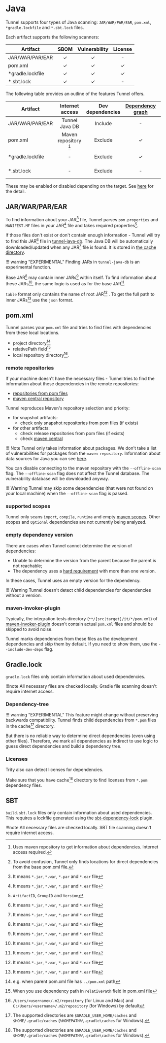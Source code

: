 # Java
Tunnel supports four types of Java scanning: `JAR/WAR/PAR/EAR`, `pom.xml`, `*gradle.lockfile` and `*.sbt.lock` files.

Each artifact supports the following scanners:

| Artifact         | SBOM | Vulnerability | License |
|------------------|:----:|:-------------:|:-------:|
| JAR/WAR/PAR/EAR  |  ✓   |       ✓       |    -    |
| pom.xml          |  ✓   |       ✓       |    ✓    |
| *gradle.lockfile |  ✓   |       ✓       |    ✓    |
| *.sbt.lock       |  ✓   |       ✓       |    -    |

The following table provides an outline of the features Tunnel offers.

| Artifact         |    Internet access    | Dev dependencies | [Dependency graph][dependency-graph] | Position | [Detection Priority][detection-priority] |
|------------------|:---------------------:|:----------------:|:------------------------------------:|:--------:|:----------------------------------------:|
| JAR/WAR/PAR/EAR  |     Tunnel Java DB     |     Include      |                  -                   |    -     |                Not needed                |
| pom.xml          | Maven repository [^1] |     Exclude      |                  ✓                   |  ✓[^7]   |                    -                     |
| *gradle.lockfile |           -           |     Exclude      |                  ✓                   |    ✓     |                Not needed                |
| *.sbt.lock       |           -           |     Exclude      |                  -                   |    ✓     |                Not needed                |

These may be enabled or disabled depending on the target.
See [here](./index.md) for the detail.

## JAR/WAR/PAR/EAR
To find information about your JAR[^2] file, Tunnel parses `pom.properties` and `MANIFEST.MF` files in your JAR[^2] file and takes required properties[^3].

If those files don't exist or don't contain enough information - Tunnel will try to find this JAR[^2] file in [tunnel-java-db](https://github.com/khulnasoft-lab/tunnel-java-db).
The Java DB will be automatically downloaded/updated when any JAR[^2] file is found.
It is stored in [the cache directory](../../configuration/cache.md#cache-directory).

!!! warning "EXPERIMENTAL"
    Finding JARs in `tunnel-java-db` is an experimental function.

Base JAR[^2] may contain inner JARs[^2] within itself.
To find information about these JARs[^2], the same logic is used as for the base JAR[^2].

`table` format only contains the name of root JAR[^2] . To get the full path to inner JARs[^2] use the `json` format.

## pom.xml
Tunnel parses your `pom.xml` file and tries to find files with dependencies from these local locations.

- project directory[^4]
- relativePath field[^5]
- local repository directory[^6].

### remote repositories
If your machine doesn't have the necessary files - Tunnel tries to find the information about these dependencies in the remote repositories:

- [repositories from pom files][maven-pom-repos]
- [maven central repository][maven-central]

Tunnel reproduces Maven's repository selection and priority:

- for snapshot artifacts:
    - check only snapshot repositories from pom files (if exists)
- for other artifacts:
    - check release repositories from pom files (if exists)
    - check [maven central][maven-central]

!!! Note
    Tunnel only takes information about packages. We don't take a list of vulnerabilities for packages from the `maven repository`.
    Information about data sources for Java you can see [here](../../scanner/vulnerability.md#langpkg-data-sources).

You can disable connecting to the maven repository with the `--offline-scan` flag.
The `--offline-scan` flag does not affect the Tunnel database.
The vulnerability database will be downloaded anyway.

!!! Warning
    Tunnel may skip some dependencies (that were not found on your local machine) when the `--offline-scan` flag is passed.

### supported scopes
Tunnel only scans `import`, `compile`, `runtime` and empty [maven scopes][maven-scopes]. Other scopes and `Optional` dependencies are not currently being analyzed.

### empty dependency version
There are cases when Tunnel cannot determine the version of dependencies:

- Unable to determine the version from the parent because the parent is not reachable;
- The dependency uses a [hard requirement][version-requirement] with more than one version.

In these cases, Tunnel uses an empty version for the dependency.

!!! Warning
    Tunnel doesn't detect child dependencies for dependencies without a version.

### maven-invoker-plugin
Typically, the integration tests directory (`**/[src|target]/it/*/pom.xml`) of [maven-invoker-plugin][maven-invoker-plugin] doesn't contain actual `pom.xml` files and should be skipped to avoid noise.

Tunnel marks dependencies from these files as the development dependencies and skip them by default.
If you need to show them, use the `--include-dev-deps` flag.


## Gradle.lock
`gradle.lock` files only contain information about used dependencies.

!!!note
    All necessary files are checked locally. Gradle file scanning doesn't require internet access.

### Dependency-tree
!!! warning "EXPERIMENTAL"
    This feature might change without preserving backwards compatibility.
Tunnel finds child dependencies from `*.pom` files in the cache[^8] directory.

But there is no reliable way to determine direct dependencies (even using other files).
Therefore, we mark all dependencies as indirect to use logic to guess direct dependencies and build a dependency tree.

### Licenses
Trity also can detect licenses for dependencies.

Make sure that you have cache[^8] directory to find licenses from `*.pom` dependency files.


## SBT

`build.sbt.lock` files only contain information about used dependencies. This requires a lockfile generated using the
[sbt-dependency-lock][sbt-dependency-lock] plugin.

!!!note
    All necessary files are checked locally. SBT file scanning doesn't require internet access.

[^1]: Uses maven repository to get information about dependencies. Internet access required.
[^2]: It means `*.jar`, `*.war`, `*.par` and `*.ear` file
[^3]: `ArtifactID`, `GroupID` and `Version`
[^4]: e.g. when parent pom.xml file has `../pom.xml` path
[^5]: When you use dependency path in `relativePath` field in pom.xml file
[^6]: `/Users/<username>/.m2/repository` (for Linux and Mac) and `C:/Users/<username>/.m2/repository` (for Windows) by default
[^7]: To avoid confusion, Tunnel only finds locations for direct dependencies from the base pom.xml file.
[^8]: The supported directories are `$GRADLE_USER_HOME/caches` and `$HOME/.gradle/caches` (`%HOMEPATH%\.gradle\caches` for Windows).

[dependency-graph]: ../../configuration/reporting.md#show-origins-of-vulnerable-dependencies
[maven-invoker-plugin]: https://maven.apache.org/plugins/maven-invoker-plugin/usage.html
[maven-central]: https://repo.maven.apache.org/maven2/
[maven-pom-repos]: https://maven.apache.org/settings.html#repositories
[maven-scopes]: https://maven.apache.org/guides/introduction/introduction-to-dependency-mechanism.html#Dependency_Scope
[sbt-dependency-lock]: https://stringbean.github.io/sbt-dependency-lock
[detection-priority]: ../../scanner/vulnerability.md#detection-priority
[version-requirement]: https://maven.apache.org/pom.html#dependency-version-requirement-specification
